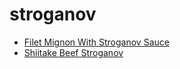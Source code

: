 # stroganov

 * [Filet Mignon With Stroganov Sauce](../index/f/filet-mignon-with-stroganov-sauce-236399.json)
 * [Shiitake Beef Stroganov](../index/s/shiitake-beef-stroganov-11370.json)
